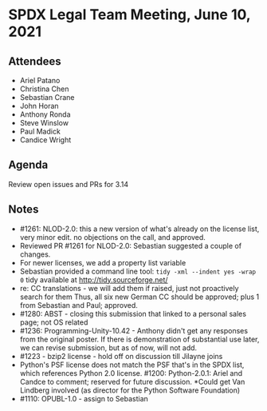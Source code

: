 # SPDX Legal Team Meeting, June 10, 2021

## Attendees
* Ariel Patano
* Christina Chen
* Sebastian Crane
* John Horan
* Anthony Ronda
* Steve Winslow
* Paul Madick
* Candice Wright

## Agenda

Review open issues and PRs for 3.14

## Notes
* #1261: NLOD-2.0: this a new version of what's already on the license list, very minor edit. no objections on the call, and approved.
* Reviewed PR #1261 for NLOD-2.0: Sebastian suggested a couple of changes. 
* For newer licenses, we add a property list variable
* Sebastian provided a command line tool:
`tidy -xml --indent yes -wrap 0`
tidy available at http://tidy.sourceforge.net/
* re: CC translations - we will add them if raised, just not proactively search for them
Thus, all six new German CC should be approved; plus 1 from Sebastian and Paul; approved.
* #1280: ABST - closing this submission that linked to a personal sales page; not OS related
* #1236: Programming-Unity-10.42 - Anthony didn't get any responses from the original poster. If there is demonstration of substantial use later, we can revise submission, but as of now, will not add. 
* #1223 - bzip2 license - hold off on discussion till Jilayne joins
* Python's PSF license does not match the PSF that's in the SPDX list, which references Python 2.0 license. #1200: Python-2.0.1: Ariel and Candce to comment; reserved for future discussion.
*Could get Van Lindberg involved (as director for the Python Software Foundation)
* #1110: OPUBL-1.0 - assign to Sebastian
